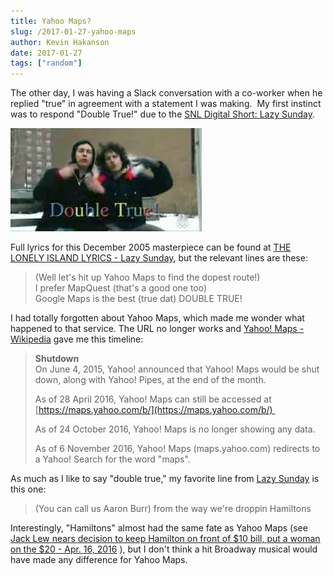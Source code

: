 ```yaml
---
title: Yahoo Maps?
slug: /2017-01-27-yahoo-maps
author: Kevin Hakanson
date: 2017-01-27
tags: ["random"]
---
```

The other day, I was having a Slack conversation with a co-worker when he replied "true" in agreement with a statement I was making.  My first instinct was to respond "Double True!" due to the [SNL Digital Short: Lazy Sunday](http://www.nbc.com/saturday-night-live/video/snl-digital-short-lazy-sunday/n12003?snl=1).

![Double True!](images/pastedImage_1.png)

Full lyrics for this December 2005 masterpiece can be found at [THE LONELY ISLAND LYRICS - Lazy Sunday](http://www.azlyrics.com/lyrics/lonelyisland/lazysunday.html), but the relevant lines are these:

> (Well let's hit up Yahoo Maps to find the dopest route!)  
> I prefer MapQuest (that's a good one too)  
> Google Maps is the best (true dat) DOUBLE TRUE!

I had totally forgotten about Yahoo Maps, which made me wonder what happened to that service. The URL no longer works and [Yahoo! Maps - Wikipedia](https://en.wikipedia.org/wiki/Yahoo!_Maps) gave me this timeline:

> **Shutdown**  
> On June 4, 2015, Yahoo! announced that Yahoo! Maps would be shut down, along with Yahoo! Pipes, at the end of the month.
>
> As of 28 April 2016, Yahoo! Maps can still be accessed at [https://maps.yahoo.com/b/](https://maps.yahoo.com/b/) 
>
> As of 24 October 2016, Yahoo! Maps is no longer showing any data.
>
> As of 6 November 2016, Yahoo! Maps (maps.yahoo.com) redirects to a Yahoo! Search for the word "maps".

As much as I like to say "double true," my favorite line from [Lazy Sunday](https://en.wikipedia.org/wiki/Lazy_Sunday_(The_Lonely_Island_song)) is this one:

> (You can call us Aaron Burr) from the way we're droppin Hamiltons

Interestingly, "Hamiltons" almost had the same fate as Yahoo Maps (see [Jack Lew nears decision to keep Hamilton on front of $10 bill, put a woman on the $20 - Apr. 16, 2016](http://money.cnn.com/2016/04/16/news/economy/jack-lew-hamilton-10-bill/) ), but I don't think a hit Broadway musical would have made any difference for Yahoo Maps.